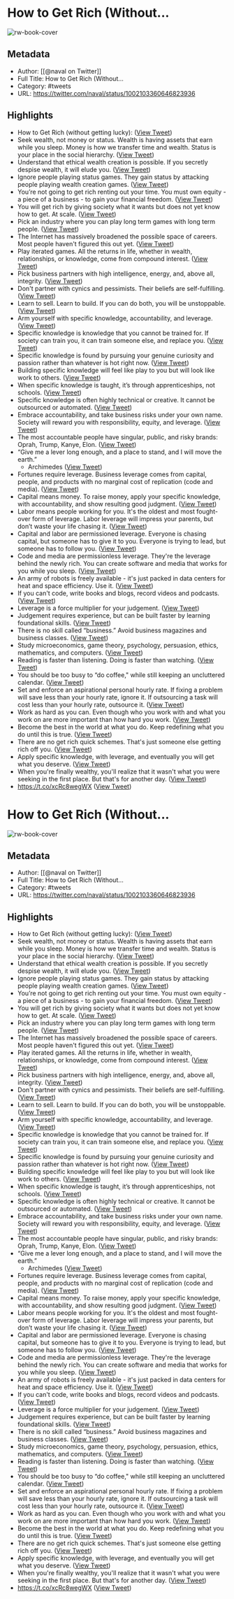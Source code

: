 # How to Get Rich (Without...

![rw-book-cover](https://pbs.twimg.com/profile_images/1256841238298292232/ycqwaMI2.jpg)

## Metadata
- Author: [[@naval on Twitter]]
- Full Title: How to Get Rich (Without...
- Category: #tweets
- URL: https://twitter.com/naval/status/1002103360646823936

## Highlights
- How to Get Rich (without getting lucky): ([View Tweet](https://twitter.com/naval/status/1002103360646823936))
- Seek wealth, not money or status. Wealth is having assets that earn while you sleep. Money is how we transfer time and wealth. Status is your place in the social hierarchy. ([View Tweet](https://twitter.com/naval/status/1002103497725173760))
- Understand that ethical wealth creation is possible. If you secretly despise wealth, it will elude you. ([View Tweet](https://twitter.com/naval/status/1002103559276478464))
- Ignore people playing status games. They gain status by attacking people playing wealth creation games. ([View Tweet](https://twitter.com/naval/status/1002103627387813888))
- You’re not going to get rich renting out your time. You must own equity - a piece of a business - to gain your financial freedom. ([View Tweet](https://twitter.com/naval/status/1002103670400417792))
- You will get rich by giving society what it wants but does not yet know how to get. At scale. ([View Tweet](https://twitter.com/naval/status/1002103723848450049))
- Pick an industry where you can play long term games with long term people. ([View Tweet](https://twitter.com/naval/status/1002103770518441989))
- The Internet has massively broadened the possible space of careers. Most people haven't figured this out yet. ([View Tweet](https://twitter.com/naval/status/1002103832879419392))
- Play iterated games. All the returns in life, whether in wealth, relationships, or knowledge, come from compound interest. ([View Tweet](https://twitter.com/naval/status/1002103908947263488))
- Pick business partners with high intelligence, energy, and, above all, integrity. ([View Tweet](https://twitter.com/naval/status/1002103969781448704))
- Don't partner with cynics and pessimists. Their beliefs are self-fulfilling. ([View Tweet](https://twitter.com/naval/status/1002104083694501890))
- Learn to sell. Learn to build. If you can do both, you will be unstoppable. ([View Tweet](https://twitter.com/naval/status/1002104154737684480))
- Arm yourself with specific knowledge, accountability, and leverage. ([View Tweet](https://twitter.com/naval/status/1002104865919664128))
- Specific knowledge is knowledge that you cannot be trained for. If society can train you, it can train someone else, and replace you. ([View Tweet](https://twitter.com/naval/status/1002104947624722433))
- Specific knowledge is found by pursuing your genuine curiosity and passion rather than whatever is hot right now. ([View Tweet](https://twitter.com/naval/status/1002105081855016961))
- Building specific knowledge will feel like play to you but will look like work to others. ([View Tweet](https://twitter.com/naval/status/1002105148733206528))
- When specific knowledge is taught, it’s through apprenticeships, not schools. ([View Tweet](https://twitter.com/naval/status/1002105194170085376))
- Specific knowledge is often highly technical or creative. It cannot be outsourced or automated. ([View Tweet](https://twitter.com/naval/status/1002105243767787520))
- Embrace accountability, and take business risks under your own name. Society will reward you with responsibility, equity, and leverage. ([View Tweet](https://twitter.com/naval/status/1002105652792066048))
- The most accountable people have singular, public, and risky brands: Oprah, Trump, Kanye, Elon. ([View Tweet](https://twitter.com/naval/status/1002105838713028609))
- “Give me a lever long enough, and a place to stand, and I will move the earth.” 
  - Archimedes ([View Tweet](https://twitter.com/naval/status/1002106224123432960))
- Fortunes require leverage. Business leverage comes from capital, people, and products with no marginal cost of replication (code and media). ([View Tweet](https://twitter.com/naval/status/1002106317064949763))
- Capital means money. To raise money, apply your specific knowledge, with accountability, and show resulting good judgment. ([View Tweet](https://twitter.com/naval/status/1002106623639212032))
- Labor means people working for you. It's the oldest and most fought-over form of leverage. Labor leverage will impress your parents, but don’t waste your life chasing it. ([View Tweet](https://twitter.com/naval/status/1002106698889183234))
- Capital and labor are permissioned leverage. Everyone is chasing capital, but someone has to give it to you. Everyone is trying to lead, but someone has to follow you. ([View Tweet](https://twitter.com/naval/status/1002106775036874752))
- Code and media are permissionless leverage. They're the leverage behind the newly rich. You can create software and media that works for you while you sleep. ([View Tweet](https://twitter.com/naval/status/1002106893265920000))
- An army of robots is freely available - it's just packed in data centers for heat and space efficiency. Use it. ([View Tweet](https://twitter.com/naval/status/1002106977273565184))
- If you can't code, write books and blogs, record videos and podcasts. ([View Tweet](https://twitter.com/naval/status/1002107377598873600))
- Leverage is a force multiplier for your judgement. ([View Tweet](https://twitter.com/naval/status/1002107570692112384))
- Judgement requires experience, but can be built faster by learning foundational skills. ([View Tweet](https://twitter.com/naval/status/1002107679353942016))
- There is no skill called “business.” Avoid business magazines and business classes. ([View Tweet](https://twitter.com/naval/status/1002107808202960896))
- Study microeconomics, game theory, psychology, persuasion, ethics, mathematics, and computers. ([View Tweet](https://twitter.com/naval/status/1002107869209096192))
- Reading is faster than listening. Doing is faster than watching. ([View Tweet](https://twitter.com/naval/status/1002107992018333696))
- You should be too busy to “do coffee," while still keeping an uncluttered calendar. ([View Tweet](https://twitter.com/naval/status/1002108466809323521))
- Set and enforce an aspirational personal hourly rate. If fixing a problem will save less than your hourly rate, ignore it. If outsourcing a task will cost less than your hourly rate, outsource it. ([View Tweet](https://twitter.com/naval/status/1002108599399661568))
- Work as hard as you can. Even though who you work with and what you work on are more important than how hard you work. ([View Tweet](https://twitter.com/naval/status/1002108800457883650))
- Become the best in the world at what you do. Keep redefining what you do until this is true. ([View Tweet](https://twitter.com/naval/status/1002108897551773697))
- There are no get rich quick schemes. That's just someone else getting rich off you. ([View Tweet](https://twitter.com/naval/status/1002109022420451328))
- Apply specific knowledge, with leverage, and eventually you will get what you deserve. ([View Tweet](https://twitter.com/naval/status/1002109380706250752))
- When you're finally wealthy, you'll realize that it wasn't what you were seeking in the first place. But that's for another day. ([View Tweet](https://twitter.com/naval/status/1002109558058237953))
- https://t.co/xcRc8wegWX ([View Tweet](https://twitter.com/naval/status/1129483486081966080))
# How to Get Rich (Without...

![rw-book-cover](https://pbs.twimg.com/profile_images/1256841238298292232/ycqwaMI2.jpg)

## Metadata
- Author: [[@naval on Twitter]]
- Full Title: How to Get Rich (Without...
- Category: #tweets
- URL: https://twitter.com/naval/status/1002103360646823936

## Highlights
- How to Get Rich (without getting lucky): ([View Tweet](https://twitter.com/naval/status/1002103360646823936))
- Seek wealth, not money or status. Wealth is having assets that earn while you sleep. Money is how we transfer time and wealth. Status is your place in the social hierarchy. ([View Tweet](https://twitter.com/naval/status/1002103497725173760))
- Understand that ethical wealth creation is possible. If you secretly despise wealth, it will elude you. ([View Tweet](https://twitter.com/naval/status/1002103559276478464))
- Ignore people playing status games. They gain status by attacking people playing wealth creation games. ([View Tweet](https://twitter.com/naval/status/1002103627387813888))
- You’re not going to get rich renting out your time. You must own equity - a piece of a business - to gain your financial freedom. ([View Tweet](https://twitter.com/naval/status/1002103670400417792))
- You will get rich by giving society what it wants but does not yet know how to get. At scale. ([View Tweet](https://twitter.com/naval/status/1002103723848450049))
- Pick an industry where you can play long term games with long term people. ([View Tweet](https://twitter.com/naval/status/1002103770518441989))
- The Internet has massively broadened the possible space of careers. Most people haven't figured this out yet. ([View Tweet](https://twitter.com/naval/status/1002103832879419392))
- Play iterated games. All the returns in life, whether in wealth, relationships, or knowledge, come from compound interest. ([View Tweet](https://twitter.com/naval/status/1002103908947263488))
- Pick business partners with high intelligence, energy, and, above all, integrity. ([View Tweet](https://twitter.com/naval/status/1002103969781448704))
- Don't partner with cynics and pessimists. Their beliefs are self-fulfilling. ([View Tweet](https://twitter.com/naval/status/1002104083694501890))
- Learn to sell. Learn to build. If you can do both, you will be unstoppable. ([View Tweet](https://twitter.com/naval/status/1002104154737684480))
- Arm yourself with specific knowledge, accountability, and leverage. ([View Tweet](https://twitter.com/naval/status/1002104865919664128))
- Specific knowledge is knowledge that you cannot be trained for. If society can train you, it can train someone else, and replace you. ([View Tweet](https://twitter.com/naval/status/1002104947624722433))
- Specific knowledge is found by pursuing your genuine curiosity and passion rather than whatever is hot right now. ([View Tweet](https://twitter.com/naval/status/1002105081855016961))
- Building specific knowledge will feel like play to you but will look like work to others. ([View Tweet](https://twitter.com/naval/status/1002105148733206528))
- When specific knowledge is taught, it’s through apprenticeships, not schools. ([View Tweet](https://twitter.com/naval/status/1002105194170085376))
- Specific knowledge is often highly technical or creative. It cannot be outsourced or automated. ([View Tweet](https://twitter.com/naval/status/1002105243767787520))
- Embrace accountability, and take business risks under your own name. Society will reward you with responsibility, equity, and leverage. ([View Tweet](https://twitter.com/naval/status/1002105652792066048))
- The most accountable people have singular, public, and risky brands: Oprah, Trump, Kanye, Elon. ([View Tweet](https://twitter.com/naval/status/1002105838713028609))
- “Give me a lever long enough, and a place to stand, and I will move the earth.” 
  - Archimedes ([View Tweet](https://twitter.com/naval/status/1002106224123432960))
- Fortunes require leverage. Business leverage comes from capital, people, and products with no marginal cost of replication (code and media). ([View Tweet](https://twitter.com/naval/status/1002106317064949763))
- Capital means money. To raise money, apply your specific knowledge, with accountability, and show resulting good judgment. ([View Tweet](https://twitter.com/naval/status/1002106623639212032))
- Labor means people working for you. It's the oldest and most fought-over form of leverage. Labor leverage will impress your parents, but don’t waste your life chasing it. ([View Tweet](https://twitter.com/naval/status/1002106698889183234))
- Capital and labor are permissioned leverage. Everyone is chasing capital, but someone has to give it to you. Everyone is trying to lead, but someone has to follow you. ([View Tweet](https://twitter.com/naval/status/1002106775036874752))
- Code and media are permissionless leverage. They're the leverage behind the newly rich. You can create software and media that works for you while you sleep. ([View Tweet](https://twitter.com/naval/status/1002106893265920000))
- An army of robots is freely available - it's just packed in data centers for heat and space efficiency. Use it. ([View Tweet](https://twitter.com/naval/status/1002106977273565184))
- If you can't code, write books and blogs, record videos and podcasts. ([View Tweet](https://twitter.com/naval/status/1002107377598873600))
- Leverage is a force multiplier for your judgement. ([View Tweet](https://twitter.com/naval/status/1002107570692112384))
- Judgement requires experience, but can be built faster by learning foundational skills. ([View Tweet](https://twitter.com/naval/status/1002107679353942016))
- There is no skill called “business.” Avoid business magazines and business classes. ([View Tweet](https://twitter.com/naval/status/1002107808202960896))
- Study microeconomics, game theory, psychology, persuasion, ethics, mathematics, and computers. ([View Tweet](https://twitter.com/naval/status/1002107869209096192))
- Reading is faster than listening. Doing is faster than watching. ([View Tweet](https://twitter.com/naval/status/1002107992018333696))
- You should be too busy to “do coffee," while still keeping an uncluttered calendar. ([View Tweet](https://twitter.com/naval/status/1002108466809323521))
- Set and enforce an aspirational personal hourly rate. If fixing a problem will save less than your hourly rate, ignore it. If outsourcing a task will cost less than your hourly rate, outsource it. ([View Tweet](https://twitter.com/naval/status/1002108599399661568))
- Work as hard as you can. Even though who you work with and what you work on are more important than how hard you work. ([View Tweet](https://twitter.com/naval/status/1002108800457883650))
- Become the best in the world at what you do. Keep redefining what you do until this is true. ([View Tweet](https://twitter.com/naval/status/1002108897551773697))
- There are no get rich quick schemes. That's just someone else getting rich off you. ([View Tweet](https://twitter.com/naval/status/1002109022420451328))
- Apply specific knowledge, with leverage, and eventually you will get what you deserve. ([View Tweet](https://twitter.com/naval/status/1002109380706250752))
- When you're finally wealthy, you'll realize that it wasn't what you were seeking in the first place. But that's for another day. ([View Tweet](https://twitter.com/naval/status/1002109558058237953))
- https://t.co/xcRc8wegWX ([View Tweet](https://twitter.com/naval/status/1129483486081966080))

